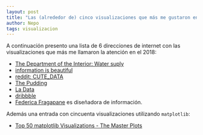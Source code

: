 ```yaml
---
layout: post
title: "Las (alrededor de) cinco visualizaciones que más me gustaron en el 2018"
author: Nepo
tags: visualizacion
---
```


A continuación presento una lista de 6 direcciones de internet con las visualizaciones que más me 
llamaron la atención en el 2018: 

- [The Department of the Interior: Water suply](https://www.doi.gov/water/owdi.cr.drought/en/index.html)
- [information is beautiful](https://informationisbeautiful.net/)
- [reddit: CUTE_DATA](https://www.reddit.com/user/CUTE_DATA)
- [The Pudding](https://pudding.cool/)
- [La Data](http://www.ladata.mx/)
- [dribbble](https://dribbble.com/)
- [Federica Fragapane](https://www.behance.net/FedericaFragapane) es diseñadora de información. 

Además una entrada con cincuenta visualizaciones utilizando `matplotlib`:

- [Top 50 matplotlib Visualizations - The Master Plots](https://www.machinelearningplus.com/plots/top-50-matplotlib-visualizations-the-master-plots-python/)
